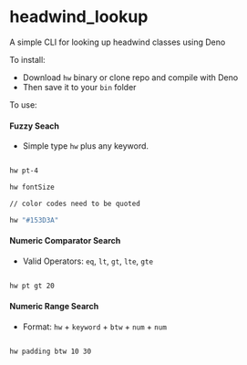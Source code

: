 # headwind_lookup
A simple CLI for looking up headwind classes using Deno

To install:

- Download `hw` binary or clone repo and compile with Deno 
- Then save it to your `bin` folder

To use:

#### Fuzzy Seach

- Simple type `hw` plus any keyword.

```bash

hw pt-4

hw fontSize

// color codes need to be quoted

hw "#153D3A"

```

#### Numeric Comparator Search

- Valid Operators: `eq`, `lt`, `gt`, `lte`, `gte`

```bash

hw pt gt 20

```

#### Numeric Range Search

- Format: `hw` + `keyword` + `btw` + `num` + `num`

```bash

hw padding btw 10 30 

```